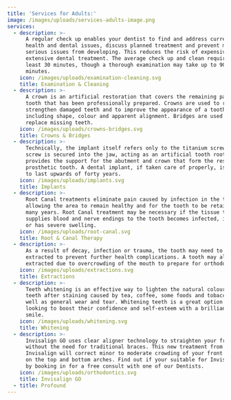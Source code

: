 ```yaml
---
title: 'Services for Adults:'
image: /images/uploads/services-adults-image.png
services:
  - description: >-
      A regular check up enables your dentist to find and address current oral
      health and dental issues, discuss planned treatment and prevent more
      serious issues from developing. This reduces the risk of expensive or
      extensive dental treatment. The average check up and clean requires at
      least 30 minutes, though a thorough examination may take up to 90
      minutes. 
    icon: /images/uploads/examination-cleaning.svg
    title: Examination & Cleaning
  - description: >-
      A crown is an artificial restoration that covers the remaining part of a
      tooth that has been professionally prepared. Crowns are used to repair and
      strengthen damaged teeth and to improve the appearance of a tooth
      including shape, colour and apparent alignment. Bridges are used to
      replace missing teeth. 
    icon: /images/uploads/crowns-bridges.svg
    title: Crowns & Bridges
  - description: >-
      Technically, the implant itself refers only to the titanium screw. This
      screw is secured into the jaw, acting as an artificial tooth root. This
      provides the support for the abutment and crown that form the rest of the
      prosthetic tooth. A dental implant, if taken care of properly, is expected
      to last upwards of forty years.
    icon: /images/uploads/implants.svg
    title: Implants
  - description: >-
      Root Canal treatments eliminate pain caused by infection in the tooth,
      allowing the area to remain healthy and for the tooth to be retained for
      many years. Root Canal treatment may be necessary if the tissue that
      supplies blood and nerve endings to the tooth becomes infected, inflamed
      or has severe swelling.
    icon: /images/uploads/root-canal.svg
    title: Root & Canal Therapy
  - description: >-
      As a result of decay, infection or trauma, the tooth may need to be
      extracted to prevent further health complications. A tooth may also be
      extracted due to overcrowding of the mouth to prepare for orthodontics.
    icon: /images/uploads/extractions.svg
    title: Extractions
  - description: >-
      Teeth whitening is an effective way to lighten the natural colour of the
      teeth after staining caused by tea, coffee, some foods and tobacco; as
      well as general wear and tear. Whitening teeth is a great option for those
      looking to boost their confidence and self-esteem with a brilliant, white
      smile. 
    icon: /images/uploads/whitening.svg
    title: Whitening
  - description: >-
      Invisalign GO uses clear aligner technology to straighten your front teeth
      without the need for traditional braces. This new treatment from
      Invisalign will correct minor to moderate crowding of your front 8 teeth
      on the top and bottom arches. Find out if your suitable for Invisalign GO
      by booking in for a free consult with one of our Dentists.
    icon: /images/uploads/orthodontics.svg
    title: Invisalign GO
  - title: Profound
---
```


